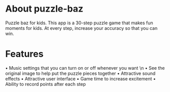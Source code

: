 # About puzzle-baz

Puzzle baz for kids. This app is a 30-step puzzle game that makes fun moments for kids. At every step, increase your accuracy so that you can win.

# Features
 
•	Music settings that you can turn on or off whenever you want \n
•	See the original image to help put the puzzle pieces together
•	Attractive sound effects
•	Attractive user interface
•	Game time to increase excitement
•	Ability to record points after each step

